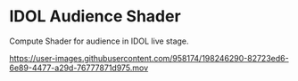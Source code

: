 # IDOL Audience Shader 

Compute Shader for audience in IDOL live stage.

https://user-images.githubusercontent.com/958174/198246290-82723ed6-6e89-4477-a29d-76777871d975.mov


